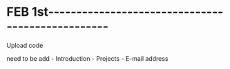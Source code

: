 # FEB 1st-------------------------------------------------

  Upload code
  
  need to be add
    - Introduction
    - Projects
    - E-mail address

